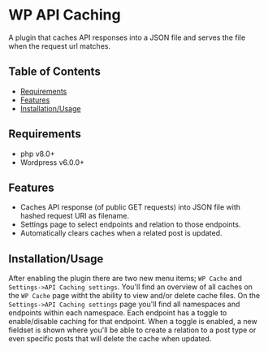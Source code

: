 # WP API Caching
A plugin that caches API responses into a JSON file and serves the file when the request url matches.

## Table of Contents
- [Requirements](#requirements)
- [Features](#features)
- [Installation/Usage](#installationusage)

## Requirements
- php v8.0+
- Wordpress v6.0.0+

## Features
- Caches API response (of public GET requests) into JSON file with hashed request URI as filename.
- Settings page to select endpoints and relation to those endpoints.
- Automatically clears caches when a related post is updated.

## Installation/Usage
After enabling the plugin there are two new menu items; `WP Cache` and `Settings->API Caching settings`. You'll find an overview of all caches on the `WP Cache` page witht the ability to view and/or delete cache files. On the `Settings->API Caching settings` page you'll find all namespaces and endpoints within each namespace. Each endpoint has a toggle to enable/disable caching for that endpoint. When a toggle is enabled, a new fieldset is shown where you'll be able to create a relation to a post type or even specific posts that will delete the cache when updated.